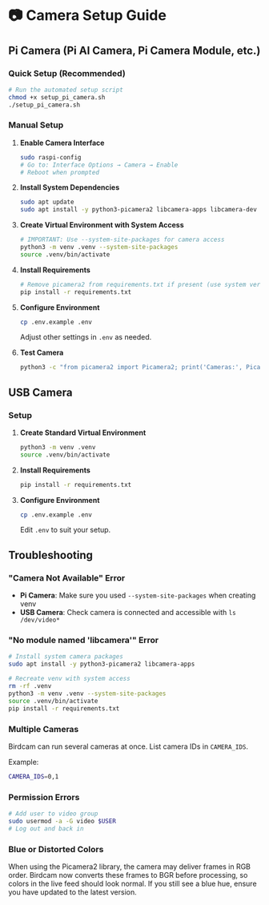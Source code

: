 # 📷 Camera Setup Guide

## Pi Camera (Pi AI Camera, Pi Camera Module, etc.)

### Quick Setup (Recommended)
```bash
# Run the automated setup script
chmod +x setup_pi_camera.sh
./setup_pi_camera.sh
```

### Manual Setup
1. **Enable Camera Interface**
   ```bash
   sudo raspi-config
   # Go to: Interface Options → Camera → Enable
   # Reboot when prompted
   ```

2. **Install System Dependencies**
   ```bash
   sudo apt update
   sudo apt install -y python3-picamera2 libcamera-apps libcamera-dev
   ```

3. **Create Virtual Environment with System Access**
   ```bash
   # IMPORTANT: Use --system-site-packages for camera access
   python3 -m venv .venv --system-site-packages
   source .venv/bin/activate
   ```

4. **Install Requirements**
   ```bash
   # Remove picamera2 from requirements.txt if present (use system version)
   pip install -r requirements.txt
   ```

5. **Configure Environment**
   ```bash
   cp .env.example .env
   ```
   Adjust other settings in `.env` as needed.

6. **Test Camera**
   ```bash
   python3 -c "from picamera2 import Picamera2; print('Cameras:', Picamera2.global_camera_info())"
   ```

## USB Camera

### Setup
1. **Create Standard Virtual Environment**
   ```bash
   python3 -m venv .venv
   source .venv/bin/activate
   ```

2. **Install Requirements**
   ```bash
   pip install -r requirements.txt
   ```

3. **Configure Environment**
   ```bash
   cp .env.example .env
   ```
   Edit `.env` to suit your setup.

## Troubleshooting

### "Camera Not Available" Error
- **Pi Camera**: Make sure you used `--system-site-packages` when creating venv
- **USB Camera**: Check camera is connected and accessible with `ls /dev/video*`

### "No module named 'libcamera'" Error
```bash
# Install system camera packages
sudo apt install -y python3-picamera2 libcamera-apps

# Recreate venv with system access
rm -rf .venv
python3 -m venv .venv --system-site-packages
source .venv/bin/activate
pip install -r requirements.txt
```

### Multiple Cameras
Birdcam can run several cameras at once. List camera IDs in `CAMERA_IDS`.

Example:

```bash
CAMERA_IDS=0,1
```

### Permission Errors
```bash
# Add user to video group
sudo usermod -a -G video $USER
# Log out and back in
```

### Blue or Distorted Colors
When using the Picamera2 library, the camera may deliver frames in
RGB order. Birdcam now converts these frames to BGR before processing,
so colors in the live feed should look normal. If you still see a blue
hue, ensure you have updated to the latest version.

